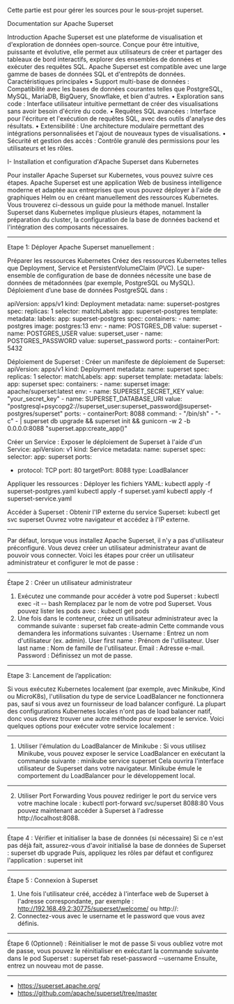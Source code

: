 Cette partie est pour gérer les sources pour le sous-projet superset.

Documentation sur Apache Superset

Introduction
Apache Superset est une plateforme de visualisation et d'exploration de données open-source. Conçue pour être intuitive, puissante et évolutive, elle permet aux utilisateurs de créer et partager des tableaux de bord interactifs, explorer des ensembles de données et exécuter des requêtes SQL. Apache Superset est compatible avec une large gamme de bases de données SQL et d'entrepôts de données.
Caractéristiques principales
•	Support multi-base de données : Compatibilité avec les bases de données courantes telles que PostgreSQL, MySQL, MariaDB, BigQuery, Snowflake, et bien d'autres.
•	Exploration sans code : Interface utilisateur intuitive permettant de créer des visualisations sans avoir besoin d'écrire du code.
•	Requêtes SQL avancées : Interface pour l'écriture et l'exécution de requêtes SQL, avec des outils d'analyse des résultats.
•	Extensibilité : Une architecture modulaire permettant des intégrations personnalisées et l'ajout de nouveaux types de visualisations.
•	Sécurité et gestion des accès : Contrôle granulé des permissions pour les utilisateurs et les rôles.

I-	Installation et configuration d'Apache Superset dans Kubernetes

Pour installer Apache Superset sur Kubernetes, vous pouvez suivre ces étapes. Apache Superset est une application Web de business intelligence moderne et adaptée aux entreprises que vous pouvez déployer à l'aide de graphiques Helm ou en créant manuellement des ressources Kubernetes. Vous trouverez ci-dessous un guide pour la méthode manuel.
Installer Superset dans Kubernetes implique plusieurs étapes, notamment la préparation du cluster, la configuration de la base de données backend et l'intégration des composants nécessaires.


________________________________________
Etape 1: Déployer Apache Superset manuellement :

Préparer les ressources Kubernetes Créez des ressources Kubernetes telles que Deployment, Service et PersistentVolumeClaim (PVC).
Le super-ensemble de configuration de base de données nécessite une base de données de métadonnées (par exemple, PostgreSQL ou MySQL). 
Déploiement d’une base de données PostgreSQL dans :

apiVersion: apps/v1 
kind: Deployment 
metadata: 
  name: superset-postgres 
spec: 
  replicas: 1 
  selector: 
    matchLabels: 
      app: superset-postgres 
  template: 
    metadata: 
      labels: 
        app: superset-postgres 
    spec: 
      containers: 
      - name: postgres 
        image: postgres:13 
        env: 
        - name: POSTGRES_DB 
          value: superset 
        - name: POSTGRES_USER 
          value: superset_user 
        - name: POSTGRES_PASSWORD 
          value: superset_password 
        ports: 
        - containerPort: 5432

Déploiement de Superset : Créer un manifeste de déploiement de Superset:
apiVersion: apps/v1 
kind: Deployment 
metadata: 
  name: superset 
spec: 
  replicas: 1 
  selector: 
    matchLabels: 
      app: superset 
  template: 
    metadata: 
      labels: 
        app: superset 
    spec: 
      containers: 
      - name: superset 
        image: apache/superset:latest 
        env: 
        - name: SUPERSET_SECRET_KEY 
          value: "your_secret_key" 
        - name: SUPERSET_DATABASE_URI 
          value: "postgresql+psycopg2://superset_user:superset_password@superset-postgres/superset" 
        ports: 
        - containerPort: 8088 
        command: 
        - "/bin/sh" 
        - "-c" 
        - | 
          superset db upgrade && 
          superset init && 
          gunicorn -w 2 -b 0.0.0.0:8088 "superset.app:create_app()"

Créer un Service : Exposer le déploiement de Superset à l'aide d'un Service:
apiVersion: v1 
kind: Service 
metadata: 
  name: superset 
spec: 
  selector: 
    app: superset 
  ports: 
  - protocol: TCP 
    port: 80 
    targetPort: 8088 
  type: LoadBalancer


Appliquer les ressources : Déployer les fichiers YAML:
kubectl apply -f superset-postgres.yaml
kubectl apply -f superset.yaml
kubectl apply -f superset-service.yaml

Accéder à Superset : Obtenir l'IP externe du service Superset:
kubectl get svc superset
Ouvrez votre navigateur et accédez à l'IP externe. ________________________________________

Par défaut, lorsque vous installez Apache Superset, il n'y a pas d'utilisateur préconfiguré. Vous devez créer un utilisateur administrateur avant de pouvoir vous connecter. Voici les étapes pour créer un utilisateur administrateur et configurer le mot de passe :
________________________________________
Étape 2 : Créer un utilisateur administrateur
1.	Exécutez une commande pour accéder à votre pod Superset :
kubectl exec -it <nom-du-pod-superset> -- bash
Remplacez <nom-du-pod-superset> par le nom de votre pod Superset. Vous pouvez lister les pods avec :
kubectl get pods
2.	Une fois dans le conteneur, créez un utilisateur administrateur avec la commande suivante :
superset fab create-admin
Cette commande vous demandera les informations suivantes :
	Username : Entrez un nom d'utilisateur (ex. admin).
	User first name : Prénom de l'utilisateur.
	User last name : Nom de famille de l'utilisateur.
	Email : Adresse e-mail.
	Password : Définissez un mot de passe.
________________________________________

Etape 3: Lancement de l’application:

Si vous exécutez Kubernetes localement (par exemple, avec Minikube, Kind ou MicroK8s), l'utilisation du type de service LoadBalancer ne fonctionnera pas, sauf si vous avez un fournisseur de load balancer configuré. La plupart des configurations Kubernetes locales n'ont pas de load balancer natif, donc vous devrez trouver une autre méthode pour exposer le service.
Voici quelques options pour exécuter votre service localement :
________________________________________
1. Utiliser l'émulation du LoadBalancer de Minikube :
Si vous utilisez Minikube, vous pouvez exposer le service LoadBalancer en exécutant la commande suivante :
minikube service superset
Cela ouvrira l'interface utilisateur de Superset dans votre navigateur. Minikube émule le comportement du LoadBalancer pour le développement local.
________________________________________
2. Utiliser Port Forwarding
Vous pouvez rediriger le port du service vers votre machine locale :
kubectl port-forward svc/superset 8088:80
Vous pouvez maintenant accéder à Superset à l'adresse http://localhost:8088.

________________________________________
Étape 4 : Vérifier et initialiser la base de données (si nécessaire)
Si ce n'est pas déjà fait, assurez-vous d'avoir initialisé la base de données de Superset :
superset db upgrade
Puis, appliquez les rôles par défaut et configurez l'application :
superset init
________________________________________
Étape 5 : Connexion à Superset
1.	Une fois l'utilisateur créé, accédez à l'interface web de Superset à l'adresse correspondante, par exemple :
http://192.168.49.2:30775/superset/welcome/
ou
http://<adresse-ip-du-service-superset>:<port>
2.	Connectez-vous avec le username et le password que vous avez définis.
________________________________________
Étape 6 (Optionnel) : Réinitialiser le mot de passe
Si vous oubliez votre mot de passe, vous pouvez le réinitialiser en exécutant la commande suivante dans le pod Superset :
superset fab reset-password --username <votre-nom-utilisateur>
Ensuite, entrez un nouveau mot de passe.
________________________________________




- https://superset.apache.org/
- https://github.com/apache/superset/tree/master
